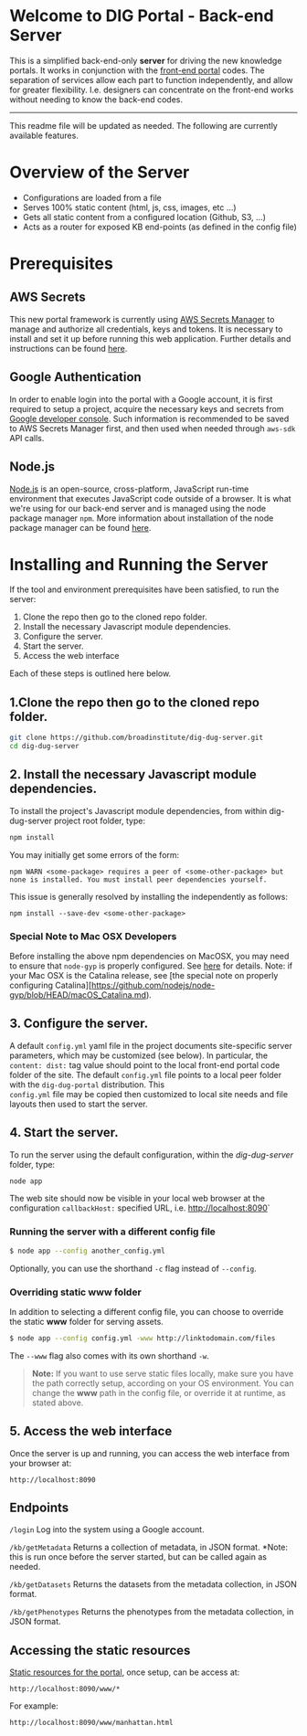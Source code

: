 # Welcome to DIG Portal - Back-end Server

This is a simplified back-end-only **server** for driving the new knowledge portals. It works in conjunction with 
the [front-end portal](https://github.com/broadinstitute/dig-dug-portal) codes. The separation of services allow each 
part to function independently, and allow for greater flexibility. I.e. designers can concentrate on the front-end 
works without needing to know the back-end codes.

---

This readme file will be updated as needed. The following are currently available features.

# Overview of the Server

- Configurations are loaded from a file
- Serves 100% static content (html, js, css, images, etc ...)
- Gets all static content from a configured location (Github, S3, ...)
- Acts as a router for exposed KB end-points (as defined in the config file)

# Prerequisites

## AWS Secrets

This new portal framework is currently using [AWS Secrets Manager](https://aws.amazon.com/secrets-manager/) to manage 
and authorize all credentials, keys and tokens. It is necessary to install and set it up before running this web 
application. Further details and instructions can be found [here](https://github.com/broadinstitute/dig-secrets).

## Google Authentication

In order to enable login into the portal with a Google account, it is first required to setup a project, acquire 
the necessary keys and secrets from [Google developer console](https://developers.google.com/identity/sign-in/web/sign-in). 
Such information is recommended to be saved to AWS Secrets Manager first, and then used when needed through `aws-sdk` API calls.

## Node.js

[Node.js](https://nodejs.org/) is an open-source, cross-platform, JavaScript run-time environment that executes 
JavaScript code outside of a browser. It is what we're using for our back-end server and is managed using the 
node package manager `npm`. More information about installation of the node package manager can be found
[here](https://www.npmjs.com/get-npm}).

#  Installing and Running the Server

If the tool and environment prerequisites have been satisfied, to run the server:

1. Clone the repo then go to the cloned repo folder.
2. Install the necessary Javascript module dependencies.
3. Configure the server.
4. Start the server.
5. Access the web interface

Each of these steps is outlined here below.

## 1.Clone the repo then go to the cloned repo folder.

```sh 
git clone https://github.com/broadinstitute/dig-dug-server.git
cd dig-dug-server
```

## 2. Install the necessary Javascript module dependencies.

To install the project's Javascript module dependencies, from within dig-dug-server project root folder, type:

```sh
npm install
```

You may initially get some errors of the form:

```  
npm WARN <some-package> requires a peer of <some-other-package> but none is installed. You must install peer dependencies yourself.
```

This issue is generally resolved by installing the *<some-other-package>* independently as follows:

``` 
npm install --save-dev <some-other-package>
```

### Special Note to Mac OSX Developers

Before installing the above npm dependencies on MacOSX, you may need to ensure that `node-gyp` is properly configured. 
See [here](https://www.npmjs.com/package/node-gyp) for details. Note: if your Mac OSX is the Catalina release, 
see [the special note on properly configuring Catalina][https://github.com/nodejs/node-gyp/blob/HEAD/macOS_Catalina.md).  

## 3. Configure the server.

A  default `config.yml` yaml file in the project documents site-specific server parameters, which may be customized 
(see below). In particular, the `content: dist:` tag value should point to the local front-end portal code folder of 
the site. The default `config.yml` file points to a local peer folder with the `dig-dug-portal`  distribution. This  
`config.yml` file may be copied then customized to local site needs and file layouts then used to start the server.

## 4. Start the server.

To run the server using the default configuration, within the *dig-dug-server* folder, type:
 
```sh
node app
```

The web site should now be visible in your local web browser at the configuration `callbackHost:` specified URL, i.e.
[http://localhost:8090](http://localhost:8090)`


### Running the server with a different config file

```sh
$ node app --config another_config.yml
```

Optionally, you can use the shorthand `-c` flag instead of `--config`.

### Overriding static www folder

In addition to selecting a different config file, you can choose to override the static **www** folder for serving assets.

``` sh
$ node app --config config.yml -www http://linktodomain.com/files
```

The `--www` flag also comes with its own shorthand `-w`.

> **Note:** If you want to use serve static files locally, make sure you have the path correctly setup, according on 
>your OS environment. You can change the **www** path in the config file, or override it at runtime, as stated above.

## 5. Access the web interface

Once the server is up and running, you can access the web interface from your browser at:

`http://localhost:8090`

## Endpoints

`/login`
Log into the system using a Google account.

`/kb/getMetadata`
Returns a collection of metadata, in JSON format. \*Note: this is run once before the server started, but can 
be called again as needed.

`/kb/getDatasets`
Returns the datasets from the metadata collection, in JSON format.

`/kb/getPhenotypes`
Returns the phenotypes from the metadata collection, in JSON format.

## Accessing the static resources

[Static resources for the portal](https://github.com/broadinstitute/dig-dug-static-resources), once setup, can be access at:

`http://localhost:8090/www/*`

For example:

`http://localhost:8090/www/manhattan.html`
